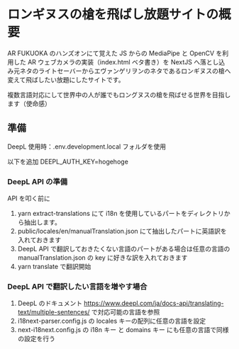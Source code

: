 # ロンギヌスの槍を飛ばし放題サイトの概要

AR FUKUOKA のハンズオンにて覚えた JS からの MediaPipe と OpenCV を利用した AR ウェブカメラの実装（index.html ベタ書き）を NextJS へ落とし込み元ネタのライトセーバーからエヴァンゲリヲンのネタであるロンギヌスの槍へ変えて飛ばしたい放題にしたサイトです。

複数言語対応にして世界中の人が誰でもロングヌスの槍を飛ばせる世界を目指します（使命感）

## 準備

DeepL 使用時：.env.development.local フォルダを使用

以下を追加
DEEPL_AUTH_KEY=hogehoge

### DeepL API の準備

API を叩く前に

1. yarn extract-translations にて i18n を使用しているパートをディレクトリから抽出します。
2. public/locales/en/manualTranslation.json にて抽出したパートに英語訳を入れておきます
3. DeepL API で翻訳しておきたくない言語のパートがある場合は任意の言語の manualTranslation.json の key に好きな訳を入れておきます
4. yarn translate で翻訳開始

### DeepL API で翻訳したい言語を増やす場合

1. DeepL のドキュメント https://www.deepl.com/ja/docs-api/translating-text/multiple-sentences/ で対応可能の言語を参照
2. i18next-parser.config.js の locales キーの配列に任意の言語を設定
3. next-i18next.config.js の i18n キー と domains キー にも任意の言語で同様の設定を行う
